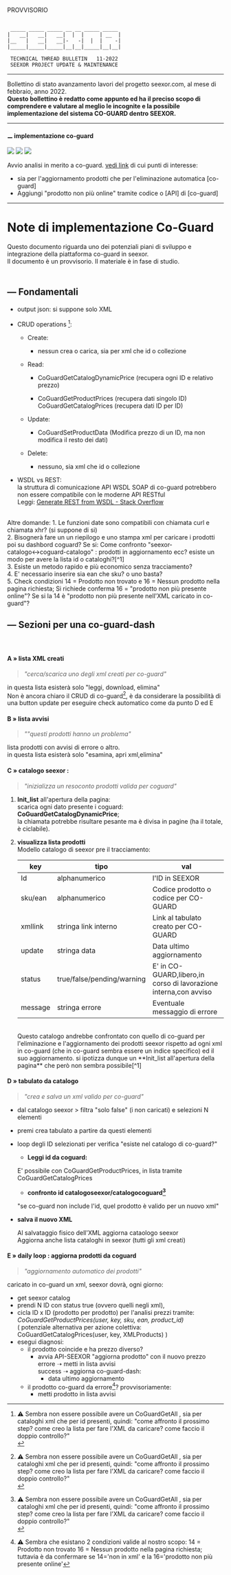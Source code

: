 PROVVISORIO

~~~

 _____ _____ _____ __ __ _____ _____
|   __|   __|   __|  |  |     | __  |
|__   |   __|   __|-   -|  |  |    -|
|_____|_____|_____|__|__|_____|__|__|

 TECHNICAL THREAD BULLETIN   11-2022
 SEEXOR PROJECT UPDATE & MAINTENANCE

~~~

---

Bollettino di stato avanzamento lavori del progetto seexor.com, al mese di febbraio, anno 2022.<br>
**Questo bollettino è redatto come appunto ed ha il preciso scopo di comprendere e valutare al meglio le incognite e la possibile implementazione del sistema CO-GUARD dentro SEEXOR.**

---

#### ⚊ implementazione co-guard

[![](https://img.shields.io/badge/--FF00FF.svg)]()
[![](https://img.shields.io/badge/--00FFFF.svg)]()
[![](https://img.shields.io/badge/initialized-12/21-orange.svg)]()<br>

Avvio analisi in merito a co-guard.
[vedi link](https://github.com/SeexorDev/diary-log/blob/main/updates/2021.log.processing.v2.md#-implementazione-co-guard) di cui punti di interesse:

- 	sia per l'aggiornamento prodotti che per l'eliminazione automatica [co-guard]
- 	Aggiungi "prodotto non più online" tramite codice o [API] di [co-guard]

---


# Note di implementazione Co-Guard

Questo documento riguarda uno dei potenziali piani di sviluppo e integrazione della piattaforma co-guard in seexor.<br>
Il documento è un provvisorio. Il materiale è in fase di studio.<br>
ㅤ

## — Fondamentali

- output json: si suppone solo XML
ㅤ
- CRUD operations [^1]:
  
  - Create: 
    
    - nessun crea o carica, sia per xml che id o collezione
  
  - Read: 
    
    - CoGuardGetCatalogDynamicPrice 
      (recupera ogni ID e relativo prezzo)
    
    - CoGuardGetProductPrices (recupera dati singolo ID)
      CoGuardGetCatalogPrices (recupera dati ID per ID)
  
  - Update: 
    
    - CoGuardSetProductData
      (Modifica prezzo di un ID, ma non modifica il resto dei dati)
  
  - Delete: 
    
    - nessuno, sia xml che id o collezione


- WSDL vs REST:<br>
  la struttura di comunicazione API WSDL SOAP di co-guard potrebbero non essere compatibile con le moderne API RESTful<br>Leggi: [Generate REST from WSDL - Stack Overflow](https://stackoverflow.com/questions/15998315/generate-rest-from-wsdl/16004582)

<br>
Altre domande:
1. Le funzioni date sono compatibili con chiamata curl e chiamata xhr? (si suppone di si)<br>
2. Bisognerà fare un un riepilogo e uno stampa xml per caricare i prodotti poi su dashbord coguard? Se si: Come confronto "seexor-catalogo↔coguard-catalogo" : prodotti in aggiornamento ecc? esiste un modo per avere la lista id o cataloghi?[^1]<br>
3. Esiste un metodo rapido e più economico senza tracciamento?<br>
4. E' necessario inserire sia ean che sku? o uno basta?<br>
5. Check condizioni 14 = Prodotto non trovato e 16 = Nessun prodotto nella pagina richiesta;  Si richiede conferma 16 = "prodotto non più presente online"? Se si la 14 è "prodotto non più presente nell'XML caricato in co-guard"?<br>



## —  Sezioni per una co-guard-dash

ㅤ

#### A » lista XML creati <br>


> _"cerca/scarica uno degli xml creati per co-guard"_<br>


in questa lista esisterà solo "leggi, download, elimina"<br>Non è ancora chiaro il CRUD di co-guard[^1], è da considerare la possibilità di una button update per eseguire check automatico come da punto D ed E<br>



#### B » lista avvisi <br>


> _""questi prodotti hanno un problema"_<br>

lista prodotti con avvisi di errore o altro.<br>
in questa lista esisterà solo "esamina, apri xml,elimina"<br>




#### C » catalogo seexor :<br>


> _"inizializza un resoconto prodotti valida per coguard"_<br>


1. **Init_list** all'apertura della pagina:<br>
   scarica ogni dato presente i coguard: **CoGuardGetCatalogDynamicPrice**;<br>
   la chiamata potrebbe risultare pesante ma è divisa in pagine (ha il totale, è ciclabile).


2. **visualizza lista prodotti**<br>
   Modello catalogo di seexor pre il tracciamento:
   
   | key | tipo | val |
   | ------- | ------- | ------- |
   | Id      | alphanumerico              | l'ID in SEEXOR                  |
   | sku/ean | alphanumerico              | Codice prodotto o codice per CO-GUARD                        |
   | xmllink | stringa link interno       | Link al tabulato creato per CO-GUARD                         |
   | update  | stringa data               | Data ultimo aggiornamento                                    |
   | status  | true/false/pending/warning | E' in CO-GUARD,libero,in corso di lavorazione interna,con avviso |
   | message | stringa errore             | Eventuale messaggio di errore                                |
   
   <br>
   Questo catalogo andrebbe confrontato con quello di co-guard per l'eliminazione e l'aggiornamento dei prodotti seexor rispetto ad ogni xml in co-guard (che in co-guard sembra essere un indice specifico) ed il suo aggiornamento. si ipotizza dunque un **Init_list all'apertura della pagina** che però non sembra possibile[^1]<br>
   
   

#### D » tabulato da catalogo<br>


> _"crea e salva un xml valido per co-guard"_<br>


- dal catalogo seexor > filtra "solo false" (i non caricati) e selezioni N elementi<br>

- premi crea tabulato a partire da questi elementi<br>

- loop degli ID selezionati per verifica "esiste nel catalogo di co-guard?"

  - **Leggi id da coguard:**
  
  E' possibile con CoGuardGetProductPrices, in lista tramite CoGuardGetCatalogPrices

  - **confronto id catalogoseexor/catalogocoguard[^1]**<br>
  
  "se co-guard non include l'id, quel prodotto è valido per un nuovo xml"<br>


- **salva il nuovo XML**

  Al salvataggio fisico dell'XML aggiorna cataologo seexor<br>
  Aggiorna anche lista cataloghi in seexor (tutti gli xml creati)<br>

  
  


#### E » daily loop : aggiorna prodotti da coguard<br>


> _"aggiornamento automatico dei prodotti"_<br>


caricato in co-guard un xml, seexor dovrà, ogni giorno:<br>

- get seexor catalog<br>
- prendi N ID con status true (ovvero quelli negli xml),<br>
- cicla ID x ID (prodotto per prodotto) per l'analisi prezzi tramite:<br>
  _CoGuardGetProductPrices(user, key, sku, ean, product_id)_<br>
  ( potenziale alternativa per azione colettiva: CoGuardGetCatalogPrices(user, key, XMLProducts) )<br>
- esegui diagnosi:<br>
  - il prodotto coincide e ha prezzo diverso?<br>
    - avvia API-SEEXOR "aggiorna prodotto" con il nuovo prezzo<br>
      errore  ➝ metti in lista avvisi<br>
      success ➝ aggiorna co-guard-dash:<br>
      -  data ultimo aggiornamento<br>
  - il prodotto co-guard da errore[^2]? provvisoriamente:<br>
    - metti prodotto in lista avvisi<br>




[^1]:⚠️ Sembra non essere possibile avere un CoGuardGetAll , sia per cataloghi xml che per id presenti, quindi: "come affronto il prossimo step? come creo la lista per fare l'XML da caricare? come faccio il doppio controllo?"<br>
[^2]: ⚠️ Sembra che esistano 2 condizioni valide al nostro scopo: 14 = Prodotto non trovato 16 = Nessun prodotto nella pagina richiesta; tuttavia è da confermare se 14='non in xml' e la 16='prodotto non più presente online'

